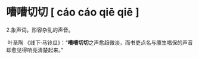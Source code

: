 # 嘈嘈切切   [ cáo cáo qiē qiē ]

2.象声词。形容杂乱的声音。

​	叶圣陶  《线下·马铃瓜》：“**嘈嘈切切**之声愈趋微淡，而书吏点名与廪生唱保的声音却愈见得响亮清楚起来。”